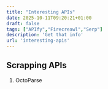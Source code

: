 ```yaml
---
title: "Interesting APIs"
date: 2025-10-11T09:20:21+01:00
draft: false
tags: ["APIfy","Firecreawl","Serp"]
description: 'Get that info'
url: 'interesting-apis'
---
```




## Scrapping APIs

1. OctoParse

